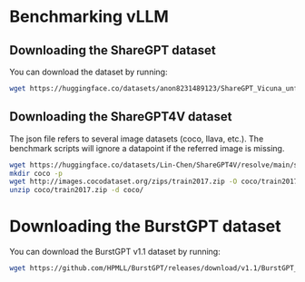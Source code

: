 # Benchmarking vLLM

## Downloading the ShareGPT dataset

You can download the dataset by running:

```bash
wget https://huggingface.co/datasets/anon8231489123/ShareGPT_Vicuna_unfiltered/resolve/main/ShareGPT_V3_unfiltered_cleaned_split.json
```

## Downloading the ShareGPT4V dataset

The json file refers to several image datasets (coco, llava, etc.). The benchmark scripts
will ignore a datapoint if the referred image is missing.

```bash
wget https://huggingface.co/datasets/Lin-Chen/ShareGPT4V/resolve/main/sharegpt4v_instruct_gpt4-vision_cap100k.json
mkdir coco -p
wget http://images.cocodataset.org/zips/train2017.zip -O coco/train2017.zip
unzip coco/train2017.zip -d coco/
```

# Downloading the BurstGPT dataset

You can download the BurstGPT v1.1 dataset by running:

```bash
wget https://github.com/HPMLL/BurstGPT/releases/download/v1.1/BurstGPT_without_fails_2.csv
```

